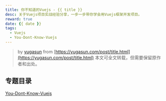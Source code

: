 ```yaml
---
title: 你不知道的Vuejs - {{ title }}
desc: 关于Vuejs项目实战经验分享，一步一步带你学会用Vuejs框架开发项目。
reward: true
date: {{ date }}
tags:
  - Vuejs
  - You-Dont-Know-Vuejs
---
```


> by [yugasun](https://yugasun.com) from [https://yugasun.com/post/title.html](https://yugasun.com/post/title.html)
本文可全文转载，但需要保留原作者和出处。

## 专题目录

[You-Dont-Know-Vuejs](https://github.com/yugasun/You-Dont-Know-Vuejs#%E6%96%87%E7%AB%A0%E7%9B%B4%E9%80%9A%E8%BD%A6)
